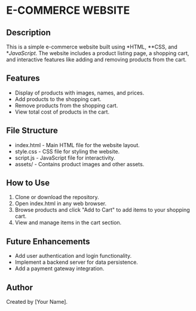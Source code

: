 # E-COMMERCE WEBSITE

## Description
This is a simple e-commerce website built using *HTML, **CSS, and **JavaScript*. The website includes a product listing page, a shopping cart, and interactive features like adding and removing products from the cart.

## Features
- Display of products with images, names, and prices.
- Add products to the shopping cart.
- Remove products from the shopping cart.
- View total cost of products in the cart.

## File Structure
- index.html - Main HTML file for the website layout.
- style.css - CSS file for styling the website.
- script.js - JavaScript file for interactivity.
- assets/ - Contains product images and other assets.

## How to Use
1. Clone or download the repository.
2. Open index.html in any web browser.
3. Browse products and click "Add to Cart" to add items to your shopping cart.
4. View and manage items in the cart section.

## Future Enhancements
- Add user authentication and login functionality.
- Implement a backend server for data persistence.
- Add a payment gateway integration.

## Author
Created by [Your Name].
